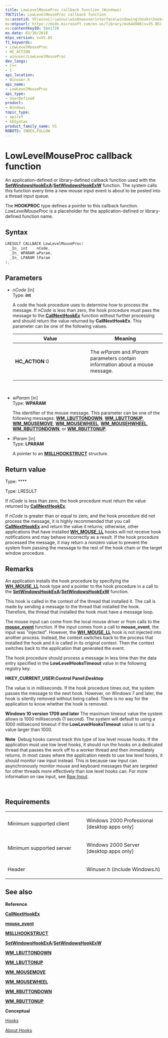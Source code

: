```yaml
---
title: LowLevelMouseProc callback function (Windows)
TOCTitle: LowLevelMouseProc callback function
ms:assetid: VS|winui|~\winui\windowsuserinterface\windowing\hooks\hookreference\hookfunctions\lowlevelmouseproc.htm
ms:mtpsurl: https://msdn.microsoft.com/en-us/library/ms644986(v=VS.85)
ms:contentKeyID: 5641720
ms.date: 03/30/2018
mtps_version: v=VS.85
f1_keywords:
- LowLevelMouseProc
- HC_ACTION
- winuser/LowLevelMouseProc
dev_langs:
- C++
- C
api_location:
- Winuser.h
api_name:
- LowLevelMouseProc
api_type:
- UserDefined
product:
- Windows
topic_type:
- apiref
- kbSyntax
product_family_name: VS
ROBOTS: INDEX,FOLLOW
---
```


# LowLevelMouseProc callback function

An application-defined or library-defined callback function used with the [**SetWindowsHookExA**](/windows/win32/api/winuser/nf-winuser-setwindowshookexa)/[**SetWindowsHookExW**](/windows/win32/api/winuser/nf-winuser-setwindowshookexw) function. The system calls this function every time a new mouse input event is about to be posted into a thread input queue.

The **HOOKPROC** type defines a pointer to this callback function. *LowLevelMouseProc* is a placeholder for the application-defined or library-defined function name.

## Syntax

``` c++
LRESULT CALLBACK LowLevelMouseProc(
  _In_ int    nCode,
  _In_ WPARAM wParam,
  _In_ LPARAM lParam
);
```

## Parameters

  - *nCode* \[in\]  
    Type: **int**
    
    A code the hook procedure uses to determine how to process the message. If *nCode* is less than zero, the hook procedure must pass the message to the [**CallNextHookEx**](/windows/win32/api/winuser/nf-winuser-callnexthookex) function without further processing and should return the value returned by **CallNextHookEx**. This parameter can be one of the following values.
    
    <table>
    <colgroup>
    <col style="width: 50%" />
    <col style="width: 50%" />
    </colgroup>
    <thead>
    <tr class="header">
    <th>Value</th>
    <th>Meaning</th>
    </tr>
    </thead>
    <tbody>
    <tr class="odd">
    <td><span id="HC_ACTION"></span><span id="hc_action"></span>
    <strong>HC_ACTION</strong>
    0</td>
    <td><p>The <em>wParam</em> and <em>lParam</em> parameters contain information about a mouse message.</p></td>
    </tr>
    </tbody>
    </table>
    
     

  - *wParam* \[in\]  
    Type: **WPARAM**
    
    The identifier of the mouse message. This parameter can be one of the following messages: [**WM\_LBUTTONDOWN**](https://msdn.microsoft.com/en-us/library/ms645607\(v=vs.85\)), [**WM\_LBUTTONUP**](https://msdn.microsoft.com/en-us/library/ms645608\(v=vs.85\)), [**WM\_MOUSEMOVE**](https://msdn.microsoft.com/en-us/library/ms645616\(v=vs.85\)), [**WM\_MOUSEWHEEL**](https://msdn.microsoft.com/en-us/library/ms645617\(v=vs.85\)), [**WM\_MOUSEHWHEEL**](https://msdn.microsoft.com/en-us/library/ms645614\(v=vs.85\)), [**WM\_RBUTTONDOWN**](https://msdn.microsoft.com/en-us/library/ms646242\(v=vs.85\)), or [**WM\_RBUTTONUP**](https://msdn.microsoft.com/en-us/library/ms646243\(v=vs.85\)).

  - *lParam* \[in\]  
    Type: **LPARAM**
    
    A pointer to an [**MSLLHOOKSTRUCT**](https://msdn.microsoft.com/en-us/library/ms644970\(v=vs.85\)) structure.

## Return value

Type: ****

Type: LRESULT

If *nCode* is less than zero, the hook procedure must return the value returned by [**CallNextHookEx**](/windows/win32/api/winuser/nf-winuser-callnexthookex).

If *nCode* is greater than or equal to zero, and the hook procedure did not process the message, it is highly recommended that you call [**CallNextHookEx**](/windows/win32/api/winuser/nf-winuser-callnexthookex) and return the value it returns; otherwise, other applications that have installed [**WH\_MOUSE\_LL**](/windows/win32/winmsg/about-hooks) hooks will not receive hook notifications and may behave incorrectly as a result. If the hook procedure processed the message, it may return a nonzero value to prevent the system from passing the message to the rest of the hook chain or the target window procedure.

## Remarks

An application installs the hook procedure by specifying the [**WH\_MOUSE\_LL**](/windows/win32/winmsg/about-hooks) hook type and a pointer to the hook procedure in a call to the [**SetWindowsHookExA**](/windows/win32/api/winuser/nf-winuser-setwindowshookexa)/[**SetWindowsHookExW**](/windows/win32/api/winuser/nf-winuser-setwindowshookexw) function.

This hook is called in the context of the thread that installed it. The call is made by sending a message to the thread that installed the hook. Therefore, the thread that installed the hook must have a message loop.

The mouse input can come from the local mouse driver or from calls to the [**mouse\_event**](https://msdn.microsoft.com/en-us/library/ms646260\(v=vs.85\)) function. If the input comes from a call to **mouse\_event**, the input was "injected". However, the [**WH\_MOUSE\_LL**](/windows/win32/winmsg/about-hooks) hook is not injected into another process. Instead, the context switches back to the process that installed the hook and it is called in its original context. Then the context switches back to the application that generated the event.

The hook procedure should process a message in less time than the data entry specified in the **LowLevelHooksTimeout** value in the following registry key:

**HKEY\_CURRENT\_USER**\\**Control Panel**\\**Desktop**

The value is in milliseconds. If the hook procedure times out, the system passes the message to the next hook. However, on Windows 7 and later, the hook is silently removed without being called. There is no way for the application to know whether the hook is removed. 

**Windows 10 version 1709 and later** The maximum timeout value the system allows is 1000 milliseconds (1 second). The system will default to using a 1000 millisecond timeout if the **LowLevelHooksTimeout** value is set to a value larger than 1000. 

**Note**  Debug hooks cannot track this type of low level mouse hooks. If the application must use low level hooks, it should run the hooks on a dedicated thread that passes the work off to a worker thread and then immediately returns. In most cases where the application needs to use low level hooks, it should monitor raw input instead. This is because raw input can asynchronously monitor mouse and keyboard messages that are targeted for other threads more effectively than low level hooks can. For more information on raw input, see [Raw Input](/windows/desktop/inputdev/raw-input).

 

## Requirements

<table>
<colgroup>
<col style="width: 50%" />
<col style="width: 50%" />
</colgroup>
<tbody>
<tr class="odd">
<td><p>Minimum supported client</p></td>
<td><p>Windows 2000 Professional [desktop apps only]</p></td>
</tr>
<tr class="even">
<td><p>Minimum supported server</p></td>
<td><p>Windows 2000 Server [desktop apps only]</p></td>
</tr>
<tr class="odd">
<td><p>Header</p></td>
<td>Winuser.h (include Windows.h)</td>
</tr>
</tbody>
</table>


## See also

**Reference**

[**CallNextHookEx**](/windows/win32/api/winuser/nf-winuser-callnexthookex)

[**mouse\_event**](https://msdn.microsoft.com/en-us/library/ms646260\(v=vs.85\))

[**MSLLHOOKSTRUCT**](https://msdn.microsoft.com/en-us/library/ms644970\(v=vs.85\))

[**SetWindowsHookExA**](/windows/win32/api/winuser/nf-winuser-setwindowshookexa)/[**SetWindowsHookExW**](/windows/win32/api/winuser/nf-winuser-setwindowshookexw)

[**WM\_LBUTTONDOWN**](https://msdn.microsoft.com/en-us/library/ms645607\(v=vs.85\))

[**WM\_LBUTTONUP**](https://msdn.microsoft.com/en-us/library/ms645608\(v=vs.85\))

[**WM\_MOUSEMOVE**](https://msdn.microsoft.com/en-us/library/ms645616\(v=vs.85\))

[**WM\_MOUSEWHEEL**](https://msdn.microsoft.com/en-us/library/ms645617\(v=vs.85\))

[**WM\_RBUTTONDOWN**](https://msdn.microsoft.com/en-us/library/ms646242\(v=vs.85\))

[**WM\_RBUTTONUP**](https://msdn.microsoft.com/en-us/library/ms646243\(v=vs.85\))

**Conceptual**

[Hooks](hooks.md)

[About Hooks](/windows/win32/winmsg/about-hooks)


